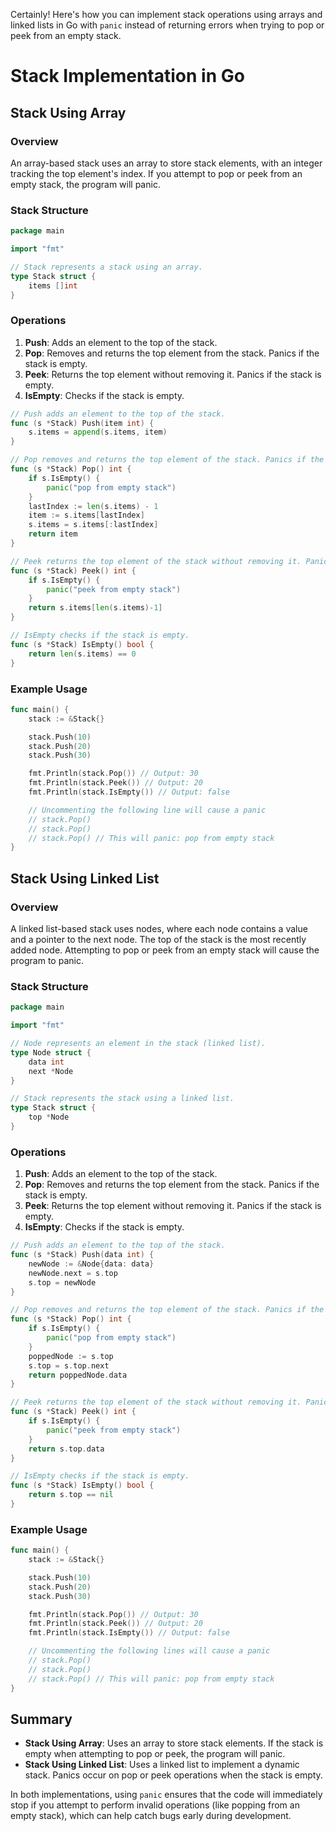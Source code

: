 Certainly! Here's how you can implement stack operations using arrays and linked lists in Go with `panic` instead of returning errors when trying to pop or peek from an empty stack.

# Stack Implementation in Go

## Stack Using Array

### Overview

An array-based stack uses an array to store stack elements, with an integer tracking the top element's index. If you attempt to pop or peek from an empty stack, the program will panic.

### Stack Structure

```go
package main

import "fmt"

// Stack represents a stack using an array.
type Stack struct {
    items []int
}
```

### Operations

1. **Push**: Adds an element to the top of the stack.
2. **Pop**: Removes and returns the top element from the stack. Panics if the stack is empty.
3. **Peek**: Returns the top element without removing it. Panics if the stack is empty.
4. **IsEmpty**: Checks if the stack is empty.

```go
// Push adds an element to the top of the stack.
func (s *Stack) Push(item int) {
    s.items = append(s.items, item)
}

// Pop removes and returns the top element of the stack. Panics if the stack is empty.
func (s *Stack) Pop() int {
    if s.IsEmpty() {
        panic("pop from empty stack")
    }
    lastIndex := len(s.items) - 1
    item := s.items[lastIndex]
    s.items = s.items[:lastIndex]
    return item
}

// Peek returns the top element of the stack without removing it. Panics if the stack is empty.
func (s *Stack) Peek() int {
    if s.IsEmpty() {
        panic("peek from empty stack")
    }
    return s.items[len(s.items)-1]
}

// IsEmpty checks if the stack is empty.
func (s *Stack) IsEmpty() bool {
    return len(s.items) == 0
}
```

### Example Usage

```go
func main() {
    stack := &Stack{}

    stack.Push(10)
    stack.Push(20)
    stack.Push(30)

    fmt.Println(stack.Pop()) // Output: 30
    fmt.Println(stack.Peek()) // Output: 20
    fmt.Println(stack.IsEmpty()) // Output: false

    // Uncommenting the following line will cause a panic
    // stack.Pop()
    // stack.Pop()
    // stack.Pop() // This will panic: pop from empty stack
}
```

## Stack Using Linked List

### Overview

A linked list-based stack uses nodes, where each node contains a value and a pointer to the next node. The top of the stack is the most recently added node. Attempting to pop or peek from an empty stack will cause the program to panic.

### Stack Structure

```go
package main

import "fmt"

// Node represents an element in the stack (linked list).
type Node struct {
    data int
    next *Node
}

// Stack represents the stack using a linked list.
type Stack struct {
    top *Node
}
```

### Operations

1. **Push**: Adds an element to the top of the stack.
2. **Pop**: Removes and returns the top element from the stack. Panics if the stack is empty.
3. **Peek**: Returns the top element without removing it. Panics if the stack is empty.
4. **IsEmpty**: Checks if the stack is empty.

```go
// Push adds an element to the top of the stack.
func (s *Stack) Push(data int) {
    newNode := &Node{data: data}
    newNode.next = s.top
    s.top = newNode
}

// Pop removes and returns the top element of the stack. Panics if the stack is empty.
func (s *Stack) Pop() int {
    if s.IsEmpty() {
        panic("pop from empty stack")
    }
    poppedNode := s.top
    s.top = s.top.next
    return poppedNode.data
}

// Peek returns the top element of the stack without removing it. Panics if the stack is empty.
func (s *Stack) Peek() int {
    if s.IsEmpty() {
        panic("peek from empty stack")
    }
    return s.top.data
}

// IsEmpty checks if the stack is empty.
func (s *Stack) IsEmpty() bool {
    return s.top == nil
}
```

### Example Usage

```go
func main() {
    stack := &Stack{}

    stack.Push(10)
    stack.Push(20)
    stack.Push(30)

    fmt.Println(stack.Pop()) // Output: 30
    fmt.Println(stack.Peek()) // Output: 20
    fmt.Println(stack.IsEmpty()) // Output: false

    // Uncommenting the following lines will cause a panic
    // stack.Pop()
    // stack.Pop()
    // stack.Pop() // This will panic: pop from empty stack
}
```

## Summary

- **Stack Using Array**: Uses an array to store stack elements. If the stack is empty when attempting to pop or peek, the program will panic.
- **Stack Using Linked List**: Uses a linked list to implement a dynamic stack. Panics occur on pop or peek operations when the stack is empty.

In both implementations, using `panic` ensures that the code will immediately stop if you attempt to perform invalid operations (like popping from an empty stack), which can help catch bugs early during development.